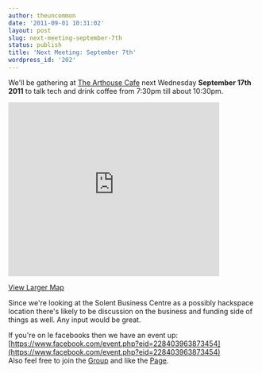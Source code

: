 ```yaml
---
author: theuncommon
date: '2011-09-01 10:31:02'
layout: post
slug: next-meeting-september-7th
status: publish
title: 'Next Meeting: September 7th'
wordpress_id: '202'
---
```


We'll be gathering at 
[The Arthouse Cafe](http://www.thearthousesouthampton.co.uk/) next Wednesday
**September 17th 2011** to talk tech and drink coffee from 7:30pm till
about 10:30pm. 

<iframe src="http://maps.google.co.uk/maps?f=q&amp;source=s_q&amp;hl=en&amp;geocode=&amp;q=the+arthouse+cafe,+southampton&amp;aq=&amp;sll=50.907644,-1.404238&amp;sspn=0.003126,0.008256&amp;ie=UTF8&amp;hq=the+arthouse+cafe,&amp;hnear=Southampton,+United+Kingdom&amp;ll=50.909046,-1.404459&amp;spn=0.011798,0.033023&amp;t=h&amp;z=14&amp;iwloc=A&amp;cid=3323037071216817675&amp;output=embed" frameborder="0" marginwidth="0" marginheight="0" scrolling="no" width="425" height="350"></iframe>

[View Larger Map](http://maps.google.co.uk/maps?f=q&source=embed&hl=en&geocode=&q=the+arthouse+cafe,+southampton&aq=&sll=50.907644,-1.404238&sspn=0.003126,0.008256&ie=UTF8&hq=the+arthouse+cafe,&hnear=Southampton,+United+Kingdom&ll=50.909046,-1.404459&spn=0.011798,0.033023&t=h&z=14&iwloc=A&cid=3323037071216817675)

Since we're looking at the Solent Business Centre as a possibly
hackspace location there's likely to be discussion on the business and
funding side of things as well. Any input would be great. 

If you're on
le facebooks then we have an event up:
[https://www.facebook.com/event.php?eid=228403963873454](https://www.facebook.com/event.php?eid=228403963873454)  
Also feel free to join the
[Group](https://www.facebook.com/group.php?gid=138577094416) and like
the [Page](https://www.facebook.com/SoutHACKton).
